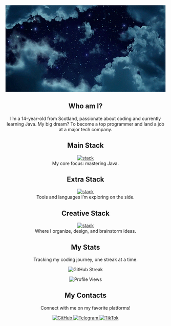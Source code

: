 <div align="center">

<a href="https://github.com/sxmdnn">
  <img src="https://github.com/sxmdnn/sxmdnn/blob/main/sky.gif" alt="Header"/>
</a>

## Who am I?
I’m a 14-year-old from Scotland, passionate about coding and currently learning Java. My big dream? To become a top programmer and land a job at a major tech company.

## Main Stack  
[![stack](https://skillicons.dev/icons?i=java)](https://skillicons.dev)  
My core focus: mastering Java.

## Extra Stack  
[![stack](https://skillicons.dev/icons?i=github,linux,git,html,css,javascript)](https://skillicons.dev)  
Tools and languages I’m exploring on the side.

## Creative Stack  
[![stack](https://skillicons.dev/icons?i=figma,notion,obsidian)](https://skillicons.dev)  
Where I organize, design, and brainstorm ideas.


## My Stats

Tracking my coding journey, one streak at a time.

<p align="center">
  <!-- Streak Stats -->
  <img 
    src="https://streak-stats.demolab.com?user=sxmdnn&theme=tokyonight&hide_border=true" 
    alt="GitHub Streak"
    height="165"
  />
</p>

![Profile Views](https://komarev.com/ghpvc/?username=sxmdnn&theme=tokyonight)

## My Contacts

Connect with me on my favorite platforms!

<p align="center">
  <!-- GitHub -->
  <a href="https://www.github.com/sxmdnn" target="_blank" rel="noreferrer">
    <img
      src="https://raw.githubusercontent.com/danielcranney/readme-generator/main/public/icons/socials/github-dark.svg"
      width="48"
      height="48"
      alt="GitHub"
    />
  </a>

  <!-- Telegram -->
  <a href="https://t.me/sxmdnn" target="_blank" rel="noreferrer">
    <img
      src="https://github.com/user-attachments/assets/d8bccf85-7904-4a47-a310-6feafea92b00"
      width="48"
      height="48"
      alt="Telegram"
    />
  </a>

  <!-- TikTok -->
  <a href="https://www.tiktok.com/@sxmdnn?_t=ZN-8zfbUo6CMnW&_r=1" target="_blank" rel="noreferrer">
    <img
      src="https://github.com/user-attachments/assets/89e8adbc-cfb3-45d2-8a08-6d6ea574129b"
      width="48"
      height="48"
      alt="TikTok"
    />
  </a>
</p>


